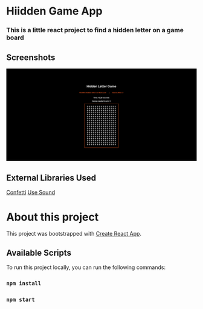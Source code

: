 # Hiidden Game App

### This is a little react project to find a hidden letter on a game board

## Screenshots

<img src="./src/media/screenshot/screenshot.png">

## External Libraries Used

<a href="https://www.npmjs.com/package/react-confetti-explosion?activeTab=readme">Confetti</a>
<a href="https://github.com/joshwcomeau/use-sound">Use Sound</a>

# About this project

This project was bootstrapped with [Create React App](https://github.com/facebook/create-react-app).

## Available Scripts

To run this project locally, you can run the following commands:

### `npm install`

### `npm start`

